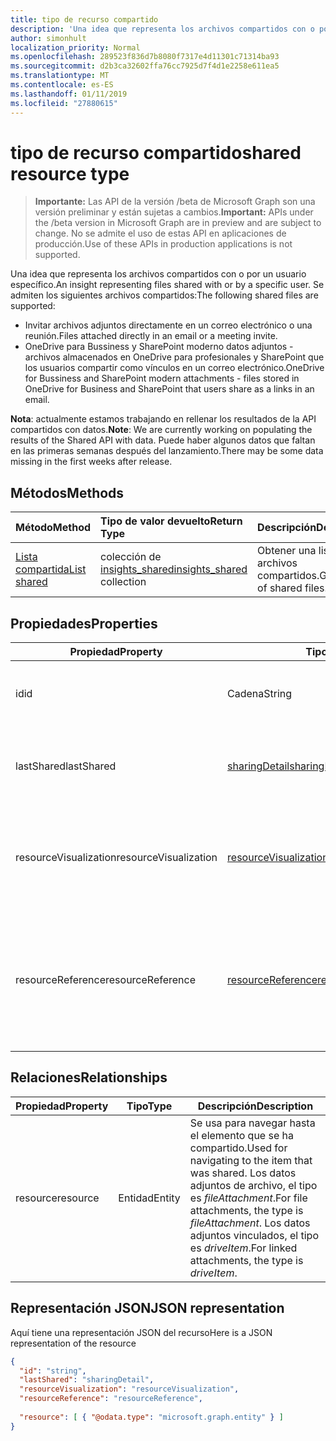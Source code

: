 ```yaml
---
title: tipo de recurso compartido
description: 'Una idea que representa los archivos compartidos con o por un usuario específico. Se admiten los siguientes archivos compartidos:'
author: simonhult
localization_priority: Normal
ms.openlocfilehash: 289523f836d7b8080f7317e4d11301c71314ba93
ms.sourcegitcommit: d2b3ca32602ffa76cc7925d7f4d1e2258e611ea5
ms.translationtype: MT
ms.contentlocale: es-ES
ms.lasthandoff: 01/11/2019
ms.locfileid: "27880615"
---
```

# <a name="shared-resource-type"></a><span data-ttu-id="07a76-104">tipo de recurso compartido</span><span class="sxs-lookup"><span data-stu-id="07a76-104">shared resource type</span></span>

> <span data-ttu-id="07a76-105">**Importante:** Las API de la versión /beta de Microsoft Graph son una versión preliminar y están sujetas a cambios.</span><span class="sxs-lookup"><span data-stu-id="07a76-105">**Important:** APIs under the /beta version in Microsoft Graph are in preview and are subject to change.</span></span> <span data-ttu-id="07a76-106">No se admite el uso de estas API en aplicaciones de producción.</span><span class="sxs-lookup"><span data-stu-id="07a76-106">Use of these APIs in production applications is not supported.</span></span>

<span data-ttu-id="07a76-107">Una idea que representa los archivos compartidos con o por un usuario específico.</span><span class="sxs-lookup"><span data-stu-id="07a76-107">An insight representing files shared with or by a specific user.</span></span> <span data-ttu-id="07a76-108">Se admiten los siguientes archivos compartidos:</span><span class="sxs-lookup"><span data-stu-id="07a76-108">The following shared files are supported:</span></span>

- <span data-ttu-id="07a76-109">Invitar archivos adjuntos directamente en un correo electrónico o una reunión.</span><span class="sxs-lookup"><span data-stu-id="07a76-109">Files attached directly in an email or a meeting invite.</span></span>
- <span data-ttu-id="07a76-110">OneDrive para Bussiness y SharePoint moderno datos adjuntos - archivos almacenados en OneDrive para profesionales y SharePoint que los usuarios compartir como vínculos en un correo electrónico.</span><span class="sxs-lookup"><span data-stu-id="07a76-110">OneDrive for Bussiness and SharePoint modern attachments - files stored in OneDrive for Business and SharePoint that users share as a links in an email.</span></span>

<span data-ttu-id="07a76-111">**Nota**: actualmente estamos trabajando en rellenar los resultados de la API compartidos con datos.</span><span class="sxs-lookup"><span data-stu-id="07a76-111">**Note**: We are currently working on populating the results of the Shared API with data.</span></span> <span data-ttu-id="07a76-112">Puede haber algunos datos que faltan en las primeras semanas después del lanzamiento.</span><span class="sxs-lookup"><span data-stu-id="07a76-112">There may be some data missing in the first weeks after release.</span></span>

## <a name="methods"></a><span data-ttu-id="07a76-113">Métodos</span><span class="sxs-lookup"><span data-stu-id="07a76-113">Methods</span></span>

| <span data-ttu-id="07a76-114">Método</span><span class="sxs-lookup"><span data-stu-id="07a76-114">Method</span></span>       | <span data-ttu-id="07a76-115">Tipo de valor devuelto</span><span class="sxs-lookup"><span data-stu-id="07a76-115">Return Type</span></span>  |<span data-ttu-id="07a76-116">Descripción</span><span class="sxs-lookup"><span data-stu-id="07a76-116">Description</span></span>|
|:---------------|:--------|:----------|
|[<span data-ttu-id="07a76-117">Lista compartida</span><span class="sxs-lookup"><span data-stu-id="07a76-117">List shared</span></span>](../api/insights-list-shared.md) |<span data-ttu-id="07a76-118">colección de [insights_shared](insights-shared.md)</span><span class="sxs-lookup"><span data-stu-id="07a76-118">[insights_shared](insights-shared.md) collection</span></span>| <span data-ttu-id="07a76-119">Obtener una lista de los archivos compartidos.</span><span class="sxs-lookup"><span data-stu-id="07a76-119">Get a list of shared files.</span></span>|

## <a name="properties"></a><span data-ttu-id="07a76-120">Propiedades</span><span class="sxs-lookup"><span data-stu-id="07a76-120">Properties</span></span>

| <span data-ttu-id="07a76-121">Propiedad</span><span class="sxs-lookup"><span data-stu-id="07a76-121">Property</span></span>              | <span data-ttu-id="07a76-122">Tipo</span><span class="sxs-lookup"><span data-stu-id="07a76-122">Type</span></span>                      | <span data-ttu-id="07a76-123">Descripción</span><span class="sxs-lookup"><span data-stu-id="07a76-123">Description</span></span>  |
| -------------         |---------------            | -------------|
| <span data-ttu-id="07a76-124">id</span><span class="sxs-lookup"><span data-stu-id="07a76-124">id</span></span>                    | <span data-ttu-id="07a76-125">Cadena</span><span class="sxs-lookup"><span data-stu-id="07a76-125">String</span></span>                    | <span data-ttu-id="07a76-126">Identificador único de la relación.</span><span class="sxs-lookup"><span data-stu-id="07a76-126">Unique identifier of the relationship.</span></span> <span data-ttu-id="07a76-127">Solo lectura.</span><span class="sxs-lookup"><span data-stu-id="07a76-127">Read only.</span></span>        |
| <span data-ttu-id="07a76-128">lastShared</span><span class="sxs-lookup"><span data-stu-id="07a76-128">lastShared</span></span>            | [<span data-ttu-id="07a76-129">sharingDetail</span><span class="sxs-lookup"><span data-stu-id="07a76-129">sharingDetail</span></span>](insights-sharingdetail.md)                | <span data-ttu-id="07a76-130">Obtener información detallada sobre el elemento compartido.</span><span class="sxs-lookup"><span data-stu-id="07a76-130">Details about the shared item.</span></span> <span data-ttu-id="07a76-131">Solo lectura.</span><span class="sxs-lookup"><span data-stu-id="07a76-131">Read only.</span></span>        |
| <span data-ttu-id="07a76-132">resourceVisualization</span><span class="sxs-lookup"><span data-stu-id="07a76-132">resourceVisualization</span></span> | [<span data-ttu-id="07a76-133">resourceVisualization</span><span class="sxs-lookup"><span data-stu-id="07a76-133">resourceVisualization</span></span>](insights-resourcevisualization.md)                | <span data-ttu-id="07a76-134">Propiedades que puede usar para visualizar el documento en su experiencia.</span><span class="sxs-lookup"><span data-stu-id="07a76-134">Properties that you can use to visualize the document in your experience.</span></span> <span data-ttu-id="07a76-135">Solo lectura</span><span class="sxs-lookup"><span data-stu-id="07a76-135">Read-only</span></span>      |
| <span data-ttu-id="07a76-136">resourceReference</span><span class="sxs-lookup"><span data-stu-id="07a76-136">resourceReference</span></span>     | [<span data-ttu-id="07a76-137">resourceReference</span><span class="sxs-lookup"><span data-stu-id="07a76-137">resourceReference</span></span>](insights-resourcereference.md)                      | <span data-ttu-id="07a76-138">Propiedades de la referencia del documento compartido, como la dirección url y el tipo de documento.</span><span class="sxs-lookup"><span data-stu-id="07a76-138">Reference properties of the shared document, such as the url and type of the document.</span></span> <span data-ttu-id="07a76-139">Solo lectura</span><span class="sxs-lookup"><span data-stu-id="07a76-139">Read-only</span></span>       |

## <a name="relationships"></a><span data-ttu-id="07a76-140">Relaciones</span><span class="sxs-lookup"><span data-stu-id="07a76-140">Relationships</span></span>

| <span data-ttu-id="07a76-141">Propiedad</span><span class="sxs-lookup"><span data-stu-id="07a76-141">Property</span></span>      | <span data-ttu-id="07a76-142">Tipo</span><span class="sxs-lookup"><span data-stu-id="07a76-142">Type</span></span>          | <span data-ttu-id="07a76-143">Descripción</span><span class="sxs-lookup"><span data-stu-id="07a76-143">Description</span></span>  |
| ------------- |---------------| -------------|
| <span data-ttu-id="07a76-144">resource</span><span class="sxs-lookup"><span data-stu-id="07a76-144">resource</span></span>      | <span data-ttu-id="07a76-145">Entidad</span><span class="sxs-lookup"><span data-stu-id="07a76-145">Entity</span></span>        | <span data-ttu-id="07a76-146">Se usa para navegar hasta el elemento que se ha compartido.</span><span class="sxs-lookup"><span data-stu-id="07a76-146">Used for navigating to the item that was shared.</span></span> <span data-ttu-id="07a76-147">Los datos adjuntos de archivo, el tipo es *fileAttachment*.</span><span class="sxs-lookup"><span data-stu-id="07a76-147">For file attachments, the type is *fileAttachment*.</span></span> <span data-ttu-id="07a76-148">Los datos adjuntos vinculados, el tipo es *driveItem*.</span><span class="sxs-lookup"><span data-stu-id="07a76-148">For linked attachments, the type is *driveItem*.</span></span> |

## <a name="json-representation"></a><span data-ttu-id="07a76-149">Representación JSON</span><span class="sxs-lookup"><span data-stu-id="07a76-149">JSON representation</span></span>
<span data-ttu-id="07a76-150">Aquí tiene una representación JSON del recurso</span><span class="sxs-lookup"><span data-stu-id="07a76-150">Here is a JSON representation of the resource</span></span>

```json
{
  "id": "string",
  "lastShared": "sharingDetail",
  "resourceVisualization": "resourceVisualization",
  "resourceReference": "resourceReference",
  
  "resource": [ { "@odata.type": "microsoft.graph.entity" } ]
}
```
